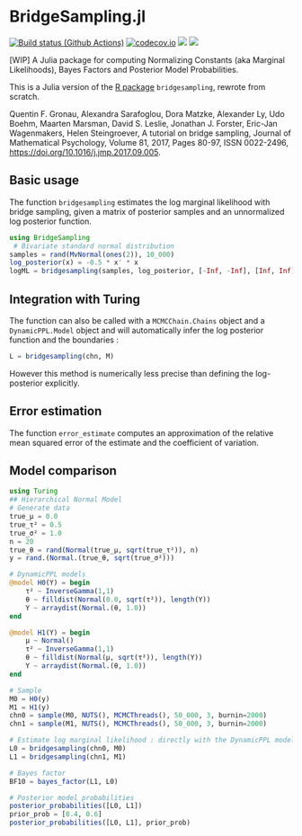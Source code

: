 # BridgeSampling.jl
[![Build status (Github Actions)](https://github.com/sqwayer/BridgeSampling.jl/workflows/CI/badge.svg)](https://github.com/sqwayer/BridgeSampling.jl/actions)
[![codecov.io](http://codecov.io/github/sqwayer/BridgeSampling.jl/coverage.svg?branch=main)](http://codecov.io/github/sqwayer/BridgeSampling.jl?branch=main)
[![](https://img.shields.io/badge/docs-stable-blue.svg)](https://sqwayer.github.io/BridgeSampling.jl/dev/)
[![](https://img.shields.io/badge/docs-dev-blue.svg)](https://sqwayer.github.io/BridgeSampling.jl/dev/)

[WIP] A Julia package for computing Normalizing Constants (aka Marginal Likelihoods), Bayes Factors and Posterior Model Probabilities.

This is a Julia version of the [R package](https://github.com/quentingronau/bridgesampling) `bridgesampling`, rewrote from scratch.

Quentin F. Gronau, Alexandra Sarafoglou, Dora Matzke, Alexander Ly, Udo Boehm, Maarten Marsman, David S. Leslie, Jonathan J. Forster, Eric-Jan Wagenmakers, Helen Steingroever, A tutorial on bridge sampling, Journal of Mathematical Psychology, Volume 81, 2017, Pages 80-97, ISSN 0022-2496, https://doi.org/10.1016/j.jmp.2017.09.005.

## Basic usage
The function `bridgesampling` estimates the log marginal likelihood with bridge sampling, given a matrix of posterior samples and an unnormalized log posterior function.
```julia
using BridgeSampling
 # Bivariate standard normal distribution
samples = rand(MvNormal(ones(2)), 10_000)
log_posterior(x) = -0.5 * x' * x
logML = bridgesampling(samples, log_posterior, [-Inf, -Inf], [Inf, Inf])
```

## Integration with Turing
The function can also be called with a `MCMCChain.Chains` object and a `DynamicPPL.Model` object and will automatically infer the log posterior function and the boundaries : 
```julia
L = bridgesampling(chn, M)
```
However this method is numerically less precise than defining the log-posterior explicitly.

## Error estimation
The function `error_estimate` computes an approximation of the relative mean squared error of the estimate and the coefficient of variation.

## Model comparison
```julia
using Turing
## Hierarchical Normal Model
# Generate data
true_μ = 0.0
true_τ² = 0.5
true_σ² = 1.0
n = 20
true_θ = rand(Normal(true_μ, sqrt(true_τ²)), n)
y = rand.(Normal.(true_θ, sqrt(true_σ²)))

# DynamicPPL models
@model H0(Y) = begin
    τ² ~ InverseGamma(1,1)
    θ ~ filldist(Normal(0.0, sqrt(τ²)), length(Y))
    Y ~ arraydist(Normal.(θ, 1.0))
end

@model H1(Y) = begin
    μ ~ Normal()
    τ² ~ InverseGamma(1,1)
    θ ~ filldist(Normal(μ, sqrt(τ²)), length(Y))
    Y ~ arraydist(Normal.(θ, 1.0))
end

# Sample
M0 = H0(y)
M1 = H1(y)
chn0 = sample(M0, NUTS(), MCMCThreads(), 50_000, 3, burnin=2000)
chn1 = sample(M1, NUTS(), MCMCThreads(), 50_000, 3, burnin=2000)

# Estimate log marginal likelihood : directly with the DynamicPPL model 
L0 = bridgesampling(chn0, M0)
L1 = bridgesampling(chn1, M1)

# Bayes factor
BF10 = bayes_factor(L1, L0)

# Posterior model probabilities
posterior_probabilities([L0, L1])
prior_prob = [0.4, 0.6]
posterior_probabilities([L0, L1], prior_prob)
```
